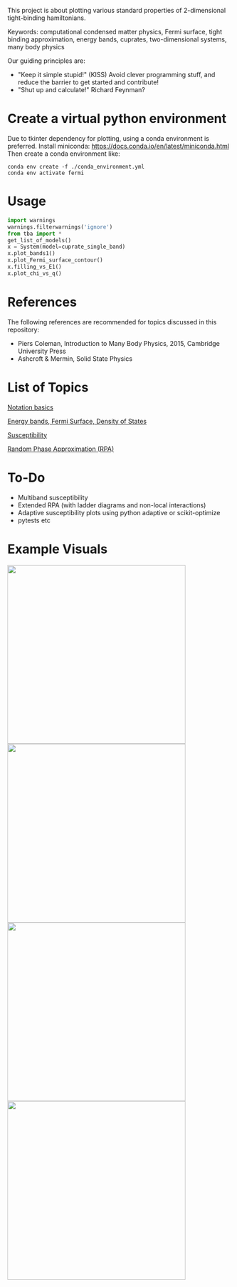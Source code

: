 This project is about plotting various standard properties of 2-dimensional tight-binding hamiltonians.

Keywords: computational condensed matter physics, Fermi surface, tight binding approximation, energy bands, cuprates, two-dimensional systems, many body physics

Our guiding principles are:
* "Keep it simple stupid!" (KISS) Avoid clever programming stuff, and reduce the barrier to get started and contribute!
* "Shut up and calculate!" Richard Feynman?

# Create a virtual python environment

Due to tkinter dependency for plotting, using a conda environment is preferred. Install miniconda: https://docs.conda.io/en/latest/miniconda.html Then create a conda environment like:
```
conda env create -f ./conda_environment.yml
conda env activate fermi
```

# Usage

```python
import warnings
warnings.filterwarnings('ignore')
from tba import *
get_list_of_models()
x = System(model=cuprate_single_band)
x.plot_bands1()
x.plot_Fermi_surface_contour()
x.filling_vs_E1()
x.plot_chi_vs_q()
```

# References
The following references are recommended for topics discussed in this repository:
* Piers Coleman, Introduction to Many Body Physics, 2015, Cambridge University Press
* Ashcroft & Mermin, Solid State Physics

# List of Topics

[Notation basics](docs/basics.md)

[Energy bands, Fermi Surface, Density of States](docs/bands.md)

[Susceptibility](docs/susceptibility.md)

[Random Phase Approximation (RPA)](docs/rpa.md)

# To-Do
- Multiband susceptibility
- Extended RPA (with ladder diagrams and non-local interactions)
- Adaptive susceptibility plots using python adaptive or scikit-optimize
- pytests etc


# Example Visuals

<p float='left'>
  <img src='images/tetra/cuprate_three_band_energy_bands.png', width=400>
  <img src='images/tetra/cuprate_three_band_energy_band_cuts.png', width=400>
  <br>
  <img src='images/hexa/hexa_single_band_fermi_surface.png', width=400>
  <img src="images/tetra/cuprate_single_band_susceptibility.png" width="400" />
</p>

